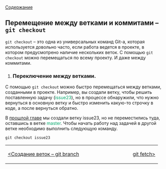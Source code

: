 [Содержание](./readme.md)

## Перемещение между ветками и коммитами – `git checkout`

`git checkout` – это одна из универсальных команд Git-а, которая используется довольно часто, если работа ведется в проекте, в котором предусмотрено наличие нескольких веток. С помощью `git checkout` можно перемещаться по всему проекту. И даже между коммитами.

1. ### Переключение между ветками.

С помощью `git checkout` можно быстро перемещаться между ветками, созданными в проекте. Например, вы создали ветку, чтобы решить поставленную задачу (<span style="color:#00a86b">issue23</span>), но в процессе обнаружили, что нужно вернуться в основную ветку и быстро изменить какую-то строчку в коде, а после вернуться обратно.

В [прошлой главе](./branch.md) мы создали ветку issue23, но не переместились туда, оставшись в ветке <span style="color:#00a86b">master</span>. Чтобы начать работу над задачей в другой ветке необходимо выполнить следующую команду.

```
git checkout issue23
```

<table width="100%">
<td width="50%">

[<Создание веток – git branch](./branch.md)

</td>
<td>

<div style="text-align:right">

[git fetch>](./fetch.md)

</div>

</td>
</table>